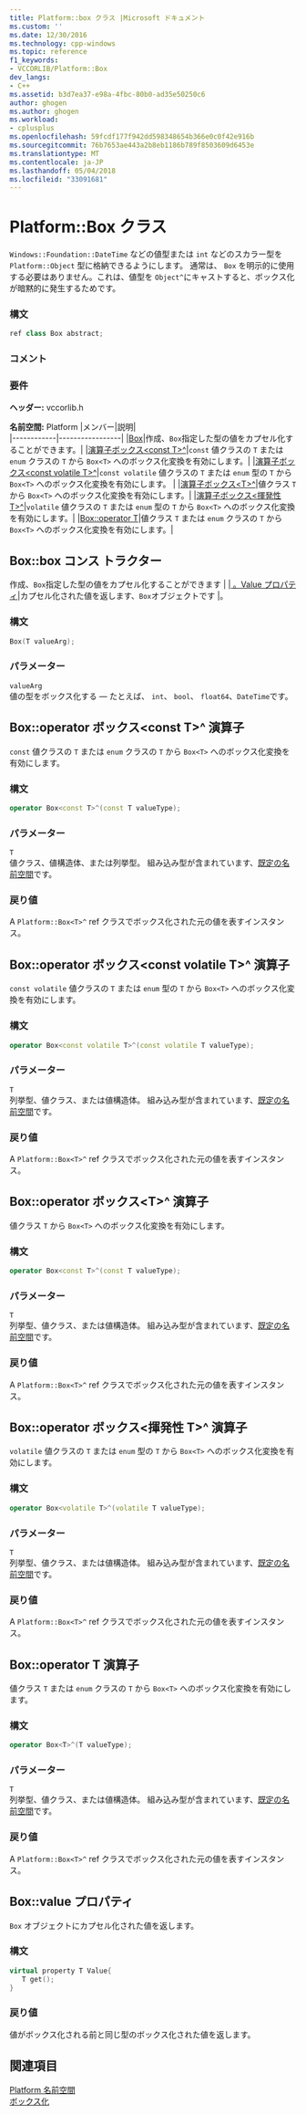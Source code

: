 ```yaml
---
title: Platform::box クラス |Microsoft ドキュメント
ms.custom: ''
ms.date: 12/30/2016
ms.technology: cpp-windows
ms.topic: reference
f1_keywords:
- VCCORLIB/Platform::Box
dev_langs:
- C++
ms.assetid: b3d7ea37-e98a-4fbc-80b0-ad35e50250c6
author: ghogen
ms.author: ghogen
ms.workload:
- cplusplus
ms.openlocfilehash: 59fcdf177f942dd598348654b366e0c0f42e916b
ms.sourcegitcommit: 76b7653ae443a2b8eb1186b789f8503609d6453e
ms.translationtype: MT
ms.contentlocale: ja-JP
ms.lasthandoff: 05/04/2018
ms.locfileid: "33091681"
---
```

# <a name="platformbox-class"></a>Platform::Box クラス
`Windows::Foundation::DateTime` などの値型または `int` などのスカラー型を `Platform::Object` 型に格納できるようにします。 通常は、 `Box` を明示的に使用する必要はありません。これは、値型を `Object^`にキャストすると、ボックス化が暗黙的に発生するためです。  
  
### <a name="syntax"></a>構文  
  
```cpp  
ref class Box abstract;  
```  
  ### <a name="remarks"></a>コメント  
  
### <a name="requirements"></a>要件  
 **ヘッダー:** vccorlib.h  
  
 **名前空間:** Platform
|メンバー|説明|  
|------------|-----------------|
|[Box](#ctor)|作成、`Box`指定した型の値をカプセル化することができます。|
|[演算子ボックス&lt;const T&gt;^](#box-const-t)|`const` 値クラスの `T` または `enum` クラスの `T` から `Box<T>` へのボックス化変換を有効にします。|
|[演算子ボックス&lt;const volatile T&gt;^](#box-const-volatile-t)|`const volatile` 値クラスの `T` または `enum` 型の `T` から `Box<T>` へのボックス化変換を有効にします。 |
|[演算子ボックス&lt;T&gt;^](#box-t)|値クラス `T` から `Box<T>` へのボックス化変換を有効にします。|
|[演算子ボックス&lt;揮発性 T&gt;^](#box-volatile-t)|`volatile` 値クラスの `T` または `enum` 型の `T` から `Box<T>` へのボックス化変換を有効にします。|
|[Box::operator T](#t)|値クラス `T` または `enum` クラスの `T` から `Box<T>` へのボックス化変換を有効にします。| 
## <a name="ctor"></a> Box::box コンス トラクター
作成、`Box`指定した型の値をカプセル化することができます | |[ 。Value プロパティ](#value)|カプセル化された値を返します、`Box`オブジェクトです |。  
### <a name="syntax"></a>構文  
  
```cpp  
Box(T valueArg);  
```  
  
### <a name="parameters"></a>パラメーター  
 `valueArg`  
 値の型をボックス化する — たとえば、 `int`、 `bool`、 `float64`、`DateTime`です。  
  

## <a name="box-const-t"></a> Box::operator ボックス&lt;const T&gt;^ 演算子
`const` 値クラスの `T` または `enum` クラスの `T` から `Box<T>` へのボックス化変換を有効にします。  
  
### <a name="syntax"></a>構文  
  
```cpp  
operator Box<const T>^(const T valueType);  
```  
  
### <a name="parameters"></a>パラメーター  
 `T`  
 値クラス、値構造体、または列挙型。 組み込み型が含まれています、[既定の名前空間](../cppcx/default-namespace.md)です。  
  
### <a name="return-value"></a>戻り値  
 A `Platform::Box<T>^` ref クラスでボックス化された元の値を表すインスタンス。  
  
## <a name="box-const-volatile-t"></a> Box::operator ボックス&lt;const volatile T&gt;^ 演算子
`const volatile` 値クラスの `T` または `enum` 型の `T` から `Box<T>` へのボックス化変換を有効にします。  
  
### <a name="syntax"></a>構文  
  
```cpp  
operator Box<const volatile T>^(const volatile T valueType);  
```  
  
### <a name="parameters"></a>パラメーター  
 `T`  
 列挙型、値クラス、または値構造体。 組み込み型が含まれています、[既定の名前空間](../cppcx/default-namespace.md)です。  
  
### <a name="return-value"></a>戻り値  
 A `Platform::Box<T>^` ref クラスでボックス化された元の値を表すインスタンス。  
  
## <a name="box-t"></a> Box::operator ボックス&lt;T&gt;^ 演算子
値クラス `T` から `Box<T>` へのボックス化変換を有効にします。  
  
### <a name="syntax"></a>構文  
  
```cpp  
operator Box<const T>^(const T valueType);  
```  
  
### <a name="parameters"></a>パラメーター  
 `T`  
 列挙型、値クラス、または値構造体。 組み込み型が含まれています、[既定の名前空間](../cppcx/default-namespace.md)です。  
  
### <a name="return-value"></a>戻り値  
 A `Platform::Box<T>^` ref クラスでボックス化された元の値を表すインスタンス。  
  
## <a name="box-volatile-t"></a> Box::operator ボックス&lt;揮発性 T&gt;^ 演算子
`volatile` 値クラスの `T` または `enum` 型の `T` から `Box<T>` へのボックス化変換を有効にします。  
  
### <a name="syntax"></a>構文  
  
```cpp  
operator Box<volatile T>^(volatile T valueType);  
```  
  
### <a name="parameters"></a>パラメーター  
 `T`  
 列挙型、値クラス、または値構造体。 組み込み型が含まれています、[既定の名前空間](../cppcx/default-namespace.md)です。  
  
### <a name="return-value"></a>戻り値  
 A `Platform::Box<T>^` ref クラスでボックス化された元の値を表すインスタンス。  
  
## <a name="t"></a>  Box::operator T 演算子
値クラス `T` または `enum` クラスの `T` から `Box<T>` へのボックス化変換を有効にします。  
  
### <a name="syntax"></a>構文  
  
```cpp  
operator Box<T>^(T valueType);  
```  
  
### <a name="parameters"></a>パラメーター  
 `T`  
 列挙型、値クラス、または値構造体。 組み込み型が含まれています、[既定の名前空間](../cppcx/default-namespace.md)です。  
  
### <a name="return-value"></a>戻り値  
 A `Platform::Box<T>^` ref クラスでボックス化された元の値を表すインスタンス。  
  

## <a name="value"></a> Box::value プロパティ
`Box` オブジェクトにカプセル化された値を返します。  
  
### <a name="syntax"></a>構文  
  
```cpp  
virtual property T Value{  
   T get();  
}  
```  
  
### <a name="return-value"></a>戻り値  
 値がボックス化される前と同じ型のボックス化された値を返します。  
  
  
## <a name="see-also"></a>関連項目  
 [Platform 名前空間](../cppcx/platform-namespace-c-cx.md)   
 [ボックス化](../cppcx/boxing-c-cx.md)